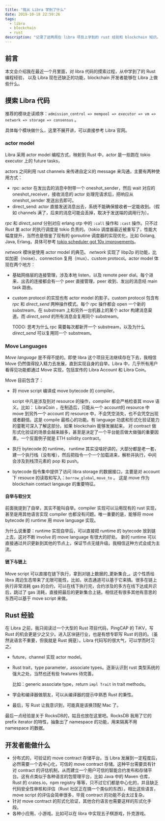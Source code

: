 ```yaml
---
title: "我从 Libra 学到了什么"
date: 2019-10-18 22:59:26
tags:
  - libra
  - blockchain
  - rust
description: "记录了这两周在 libra 项目上学到的 rust 经验和 blockchain 知识。"
---
```


## 前言

本文会介绍我在最近一个月里面，对 libra 代码的摸索过程，从中学到了的 Rust 编程经验， 以及 Libra 现在还缺乏的功能，blockchain 开发者能够在 Libra 上做些什么。

## 摸索 Libra 代码

推荐的模块走读顺序：`admission_control => mempool => executor => vm => network => storage => consensus` 。

具体每个模块做什么，这里不展开讲，可以直接参考 Libra 官网。

### actor model

Libra 采用 actor model 编程方式，映射到 Rust 中，actor 是一些跑在 tokio executor 上的 future tasks，

actors 之间利用 rust channels 来传递自定义的 message 来沟通，主要有两种使用方式：

- rpc: actor 在发出去的消息中附带一个 oneshot_sender，然后 wait 对应的 oneshot_receiver，接收消息的 actor 处理完请求后，把响应从 oneshot_sender 发送出去即可。
- direct_send: actor 直接发送消息出去，系统不能确保接收者一定能收到。（假如 channels 满了，后来的消息可能会丢掉，取决于发送端的调用行为）。

_rpc_ 和 _direct_send_ 分别对应 erlang otp 中的 `:call` 操作和 `:cast` 操作。只不过 Rust 里 actor 的执行调度是 tokio 负责的。（tokio 调度器最近被重写了，性能大幅度提升，当然也是借鉴了现有的 goroutine 调度器的实现优化，比如 Golang, Java, Erlang，具体可参考 [tokio scheduler got 10x improvements][tokio-scheduler]。

_network_ 模块是使用 actor model 的典范。 _network_ 实现了 libp2p 的功能，比如加密（noise）、connection 复用（mux）、custom protocol。actor model 体现在两个地方：

- 基础网络层的连接管理，涉及本地 listen，以及 remote peer dial。每个进来、出去的连接都会有一个 peer 直接管理，peer 收到、发出的消息经 main task 路由。

- custom protocol 的实现也有 actor model 的影子。custom protocol 包含有 _rpc_ 和 _direct_send_ 两种操作模式。每个 _rpc_ 操作都会 open 一个新的 substream，在 substream 上和另外一台机器上的某个 actor 构建消息渠道。而 _direct_send_ 的所有消息会复用同个 substream。

  TODO: 思考为什么 rpc 需要每次都新开一个 substream，以及为什么 _direct_send_ 可以复用同一个 substream。

### Move Languages

_Move language_ 是不得不提的。即使 libra 这个项目无法继续存在下去，我相信 Move 仍然值得投入精力去发展，直到实现自身的自举。Libra 中，几乎所有用户看得见功能都通过 Move 实现，包括宣传的 Libra Account 和 Libra Coin。 

Move 目前包含了：

- 将 move script 编译成  move bytecode 的 compiler。

  script 中凡是涉及到对 resource 的操作，compiler 都会严格检查其 move 语义。比如： LibraCoin ，在制造后，只能从一个 account的 resource 中 move 到另外一个 account 的 resource 中，不会凭空消失，也不会凭空出现或者翻倍。这是 compile 最核心的功能。有 language 功底和形式化验证能力的童靴可深入了解这部分。如果 blockchain 能够发展起来， 对 contract 做形式化验证的场景会越来越多，甚至是决定了一个平台能否做大做强的重要因素，一个反面例子就是 ETH solidity contract。

- 执行 bytecode 的 runtime。 runtime 其实没啥好讲的，大部分都是老一套，建一个执行栈（没有堆），然后把指令一个一个加载进来，解析并执行，中间会涉及到栈顶元素的 pop 和 push。

- bytecode 指令集中提供了访问 libra storage 的数据接口，主要是对 account 下 resouce 的读取和写入：`borrow_global`, `move_to` 。 这是 move 作为 blockchain contact langauge 的重要特征。



#### 自举与软分叉

前面我提到了自举，其实不能叫自举。compiler 实现可以沿用现有的 rust 实现，甚至是用其他语言实现 compiler 也都没有问题。唯一重要的是，能够将 move bytecode 的 runtime 用 move language 实现。

为什么说重要：runtime 实现自举后，可以直接把 runtime 的 bytecode 放到链上去，这对不断 involve 的 move language 有很大的好处。 新的 runtime 可以直接通过共识更新到其他的节点上，保证节点无缝升级。我相信这种方式会成为主流。

#### 链下与链上

Move script 可以直接在链下执行，拿到对链上数据的_更新集合_。这个性质给 libra 周边生态带来了无限可能性，比如，状态通道可以基于它来搞。很多在链上执行非常消耗 gas 的合约，可以在线下执行完，合约涉及的多方在线下达成共识后，跳过了 gas 消耗，直接把最后的更新集合上链。相信还有很多其他有意思的东西可以基于 move script 来做。



## Rust 经验

在 Libra 之前，我只阅读过一个大型的 Rust 项目代码，PingCAP 的 TiKV，写 Rust 的机会更是少之又少。进入区块链行业，也是有想专职写 Rust 的目的。（虽然说语言不重要，但我就是 Rust 拥趸）。Libra 代码写的很大气，可以学而时习之。

- future，channel 实现 actor model。

- Rust trait，type parameter，associate types。逐渐认识到 rust 类型系统的强大之处，当然也还有些 features 待完善。

  比如：generic associate type，return `impl Trait` in trait methods。

- 学会和编译器做朋友，可以从编译器的提示中熟悉 Rust 的秉性。

- 最后，写 Rust 让我意识到，可能真是该换顶配 Mac 了。



最后一点经验是关于 RocksDB的，姑且也放在这里吧。RocksDB 我用了它的 prefix iterator 的特性，抽象出了 namespace 的功能，用来隔离不用namespace 的数据。

## 开发者能做什么

- 分布式的，可验证的 move contract 存储平台。当 Libra 发展到一定程度后，必然需要一个去中心化，可信的 move contract 存储。这种平台需要具有针对 contract 的评估机制，从而建立一个用户可信的智能合约发布和存储平台。这有点类似于各种语言的包管理平台，比如 Java 中的 Maven 仓库，Rust 的 crates.io，npm registry 等等，只不过它们都是中心化的，并且缺乏代码安全性审核和评估（Rust 社区正在搞一个类似的东西）。相比这些语言，move script 的评估会简单很多，毕竟 contract 的功能不会太过复杂。
- 针对 move contract 的形式化验证，其他合约语言也需要这样的形式化手段。
- 各种小应用，小游戏。比如可以在 libra 中实现五子棋游戏，扑克游戏。



[tokio-scheduler]: https://tokio.rs/blog/2019-10-scheduler/	"tokio scheduler got 10x improvements"






